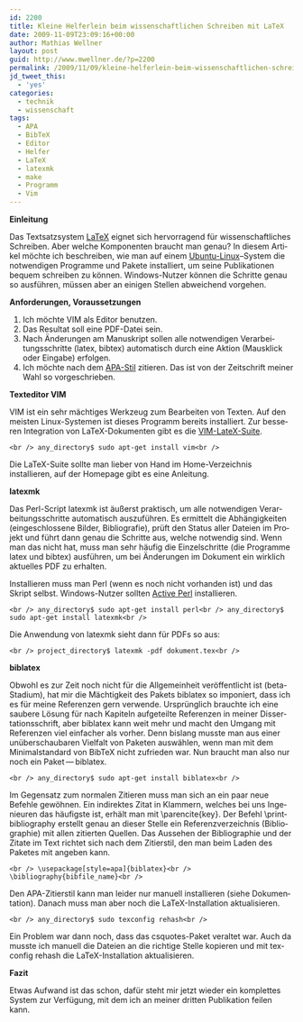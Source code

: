 ```yaml
---
id: 2200
title: Kleine Helferlein beim wissenschaftlichen Schreiben mit LaTeX
date: 2009-11-09T23:09:16+00:00
author: Mathias Wellner
layout: post
guid: http://www.mwellner.de/?p=2200
permalink: /2009/11/09/kleine-helferlein-beim-wissenschaftlichen-schreiben-mit-latex/
jd_tweet_this:
  - 'yes'
categories:
  - technik
  - wissenschaft
tags:
  - APA
  - BibTeX
  - Editor
  - Helfer
  - LaTeX
  - latexmk
  - make
  - Programm
  - Vim
---
```

**Ein­lei­tung**

Das Text­satz­sys­tem [LaTeX](https://de.wikipedia.org/wiki/LaTeX) eig­net sich her­vor­ra­gend für wis­sen­schaft­li­ches Schrei­ben. Aber wel­che Kom­po­nen­ten braucht man genau? In die­sem Arti­kel möchte ich beschrei­ben, wie man auf einem [Ubuntu-​​Linux](http://www.ubuntu.com/)–Sys­tem die not­wen­di­gen Pro­gramme und Pakete instal­liert, um seine Publi­ka­tio­nen bequem schrei­ben zu kön­nen. Windows-​​Nutzer kön­nen die Schritte genau so aus­füh­ren, müs­sen aber an eini­gen Stel­len abwei­chend vorgehen. 

**Anfor­de­run­gen, Voraussetzungen**

  1. Ich möchte VIM als Edi­tor benutzen.
  2. Das Resul­tat soll eine PDF-​​Datei sein.
  3. Nach Ände­run­gen am Manu­skript sol­len alle not­wen­di­gen Ver­ar­bei­tungs­schritte (latex, bib­tex) auto­ma­tisch durch eine Aktion (Maus­klick oder Ein­gabe) erfolgen.
  4. Ich möchte nach dem [APA-​​Stil](http://www.apastyle.org/) zitie­ren. Das ist von der Zeit­schrift mei­ner Wahl so vorgeschrieben.

**Text­edi­tor VIM**

VIM ist ein sehr mäch­ti­ges Werk­zeug zum Bear­bei­ten von Tex­ten. Auf den meis­ten Linux-​​Systemen ist die­ses Pro­gramm bereits instal­liert. Zur bes­se­ren Inte­gra­tion von LaTeX-​​Dokumenten gibt es die [VIM-​​LateX-​​Suite](http://vim-latex.sourceforge.net/).
  
`<br />
any_directory$ sudo apt-get install vim<br />
` 
  
Die LaTeX-Suite sollte man lieber von Hand im Home-Verzeichnis installieren, auf der Homepage gibt es eine Anleitung.

**latexmk**

Das Perl-​​Script latexmk ist äußerst prak­tisch, um alle not­wen­di­gen Ver­ar­bei­tungs­schritte auto­ma­tisch aus­zu­füh­ren. Es ermit­telt die Abhän­gig­kei­ten (ein­ge­schlos­sene Bil­der, Biblio­gra­fie), prüft den Sta­tus aller Dateien im Pro­jekt und führt dann genau die Schritte aus, wel­che not­wen­dig sind. Wenn man das nicht hat, muss man sehr häu­fig die Ein­zel­schritte (die Pro­gramme latex und bib­tex) aus­füh­ren, um bei Ände­run­gen im Doku­ment ein wirk­lich aktu­el­les PDF zu erhalten. 

Instal­lie­ren muss man Perl (wenn es noch nicht vor­han­den ist) und das Skript selbst. Windows-​​Nutzer soll­ten [Active Perl](http://www.activestate.com/activeperl/) instal­lie­ren.
  
`<br />
any_directory$ sudo apt-get install perl<br />
any_directory$ sudo apt-get install latexmk<br />
` 
  
Die Anwen­dung von latexmk sieht dann für PDFs so aus:
  
`<br />
project_directory$ latexmk -pdf dokument.tex<br />
` 

**bibla­tex**

Obwohl es zur Zeit noch nicht für die All­ge­mein­heit ver­öf­fent­licht ist (beta-​​Stadium), hat mir die Mäch­tig­keit des Pakets bibla­tex so impo­niert, dass ich es für meine Refe­ren­zen gern ver­wende. Ursprüng­lich brauchte ich eine sau­bere Lösung für nach Kapi­teln auf­ge­teilte Refe­ren­zen in mei­ner Dis­ser­ta­ti­ons­schrift, aber bibla­tex kann weit mehr und macht den Umgang mit Refe­ren­zen viel ein­fa­cher als vor­her. Denn bis­lang musste man aus einer unüber­schau­ba­ren Viel­falt von Pake­ten aus­wäh­len, wenn man mit dem Mini­mal­stan­dard von Bib­TeX nicht zufrie­den war. Nun braucht man also nur noch ein Paket — bibla­tex.
  
`<br />
any_directory$ sudo apt-get install biblatex<br />
` 
  
Im Gegen­satz zum nor­ma­len Zitie­ren muss man sich an ein paar neue Befehle gewöh­nen. Ein indi­rek­tes Zitat in Klam­mern, wel­ches bei uns Inge­nieu­ren das häu­figste ist, erhält man mit \parencite{key}. Der Befehl \print­bi­blio­gra­phy erstellt genau an die­ser Stelle ein Refe­renz­ver­zeich­nis (Biblio­gra­phie) mit allen zitier­ten Quel­len. Das Aus­se­hen der Biblio­gra­phie und der Zitate im Text rich­tet sich nach dem Zitier­stil, den man beim Laden des Pake­tes mit ange­ben kann.
  
`<br />
\usepackage[style=apa]{biblatex}<br />
\bibliography{bibfile_name}<br />
` 
  
Den APA-​​Zitierstil kann man lei­der nur manu­ell instal­lie­ren (siehe Doku­men­ta­tion). Danach muss man aber noch die LaTeX-​​Installation aktua­li­sie­ren.
  
`<br />
any_directory$ sudo texconfig rehash<br />
` 
  
Ein Pro­blem war dann noch, dass das csquotes-​​Paket ver­al­tet war. Auch da musste ich manu­ell die Dateien an die rich­tige Stelle kopie­ren und mit tex­con­fig rehash die LaTeX-​​Installation aktualisieren. 

**Fazit**

Etwas Auf­wand ist das schon, dafür steht mir jetzt wie­der ein kom­plet­tes Sys­tem zur Ver­fü­gung, mit dem ich an mei­ner drit­ten Publi­ka­tion fei­len kann.
